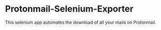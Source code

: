 # Protonmail-Selenium-Exporter
This selenium app automates the download of all your mails on Protonmail.
